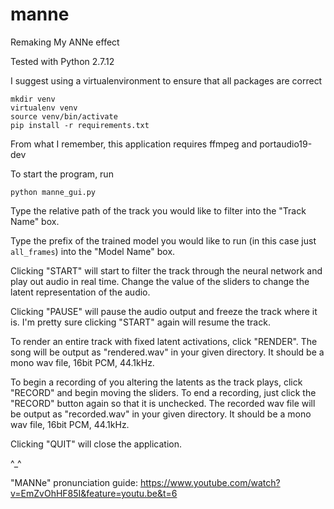 # manne
Remaking My ANNe effect

Tested with Python 2.7.12 

I suggest using a virtualenvironment to ensure that all packages are correct

```
mkdir venv
virtualenv venv
source venv/bin/activate
pip install -r requirements.txt
```

From what I remember, this application requires ffmpeg and portaudio19-dev 

To start the program, run 

```
python manne_gui.py
```

Type the relative path of the track you would like to filter into the "Track Name" box.

Type the prefix of the trained model you would like to run (in this case just ```all_frames```) into the "Model Name" box.

Clicking "START" will start to filter the track through the neural network and play out audio in real time. Change the value of the sliders to change the latent representation of the audio. 

Clicking "PAUSE" will pause the audio output and freeze the track where it is. I'm pretty sure clicking "START" again will resume the track.

To render an entire track with fixed latent activations, click "RENDER". The song will be output as "rendered.wav" in your given directory. It should be a mono wav file, 16bit PCM, 44.1kHz.

To begin a recording of you altering the latents as the track plays, click "RECORD" and begin moving the sliders. 
To end a recording, just click the "RECORD" button again so that it is unchecked. The recorded wav file will be output as "recorded.wav" in your given directory. It should be a mono wav file, 16bit PCM, 44.1kHz.

Clicking "QUIT" will close the application.

^_^

"MANNe" pronunciation guide: https://www.youtube.com/watch?v=EmZvOhHF85I&feature=youtu.be&t=6
